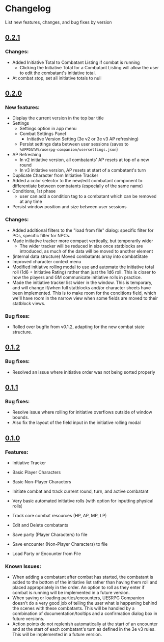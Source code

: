 # Changelog
List new features, changes, and bug fixes by version
## [0.2.1](https://github.com/jamesjtb/uesrpg-companion/releases/tag/v0.2.1)
### Changes:
- Added Initiative Total to Combatant Listing if combat is running
  - Clicking the Initiative Total for a Combatant Listing will allow the user to edit the combatant's initiative total.
- At combat stop, set all initiative totals to null
## [0.2.0](https://github.com/jamesjtb/uesrpg-companion/releases/tag/v0.2.0)
### New features:
- Display the current version in the top bar title
- Settings
  - Settings option in app menu
  - Combat Settings Panel
    - Initiative Version Setting (3e v2 or 3e v3 AP refreshing)
  - Persist settings data between user sessions (saves to `%APPDATA%/userpg-companion/usersettings.json`)
- AP Refreshing
  - In v2 initiative version, all combatants' AP resets at top of a new round
  - In v3 initiative version, AP resets at start of a combatant's turn
- Duplicate Character from Initiative Tracker
- Added a color selector to the new/edit combatant component to differentiate between combatants (especially of the same name)
- Conditions, 1st phase 
  - user can add a condition tag to a combatant which can be removed at any time
- Persist window position and size between user sessions
### Changes:
- Added additional filters to the "load from file" dialog: specific filter for PCs, specific filter for NPCs.
- Made initiative tracker more compact vertically, but temporarily wider
  - The wider tracker will be reduced in size once statblocks are introduced, as much of the data will be moved to another element
- (internal data structure) Moved combatants array into combatState
- Improved character context menu
- Modified initiative rolling modal to use and automate the initiative total roll (1d6 + Initiative Rating) rather than just the 1d6 roll. This is closer to how the players and GM communicate initiative rolls in practice.
- Made the initiative tracker list wider in the window. This is temporary, and will change if/when full statblocks and/or character sheets have been implemented. This is to make room for the conditions field, which we'll have room in the narrow view when some fields are moved to their statblock views.
### Bug fixes:
- Rolled over bugfix from v0.1.2, adapting for the new combat state structure.

## [0.1.2](https://github.com/jamesjtb/uesrpg-companion/releases/tag/v0.1.2)
### Bug fixes:
- Resolved an issue where initiative order was not being sorted properly

## [0.1.1](https://github.com/jamesjtb/uesrpg-companion/releases/tag/v0.1.1)
### Bug fixes:
- Resolve issue where rolling for initiative overflows outside of window bounds.
- Also fix the layout of the field input in the initiative rolling modal

## [0.1.0](https://github.com/jamesjtb/uesrpg-companion/releases/tag/v0.1.0)
### Features:
- Initiative Tracker
- Basic Player Characters
- Basic Non-Player Characters 

- Initiate combat and track current round, turn, and active combatant
- Very basic automated initiative rolls (with option for inputting physical rolls)
- Track core combat resources (HP, AP, MP, LP)
- Edit and Delete combatants
- Save party (Player Characters) to file
- Save encounter (Non-Player Characters) to file
- Load Party or Encounter from File

### Known Issues:
- When adding a combatant after combat has started, the combatant is added to the bottom of the initiative list rather than having them roll and placed appropriately in the order. An option to roll as they enter if combat is running will be implemented in a future version.
- When saving or loading parties/encounters, UESRPG Companion doesn't do a very good job of telling the user what is happening behind the scenes with these combatants. This will be handled by a combination of documentation/tooltips and a confirmation dialog box in future versions.
- Action points do not replenish automatically at the start of an encounter and at the start of each combatant's turn as defined in the 3e v3 rules. This will be implemented in a future version.
